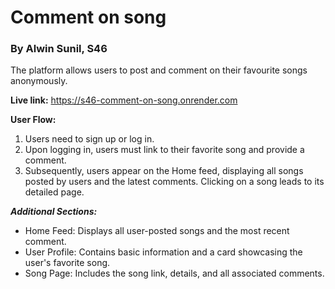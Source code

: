 ﻿# Comment on song

### By Alwin Sunil, S46

The platform allows users to post and comment on their favourite songs anonymously.

**Live link:** https://s46-comment-on-song.onrender.com

**User Flow:**

1. Users need to sign up or log in.
2. Upon logging in, users must link to their favorite song and provide a comment.
3. Subsequently, users appear on the Home feed, displaying all songs posted by users and the latest comments. Clicking on a song leads to its detailed page.

**_Additional Sections:_**

-   Home Feed: Displays all user-posted songs and the most recent comment.
-   User Profile: Contains basic information and a card showcasing the user's favorite song.
-   Song Page: Includes the song link, details, and all associated comments.
